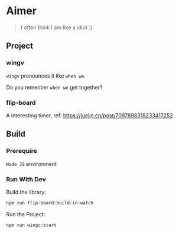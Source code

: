 # Aimer

> I often think I am like a idiot :)

## Project

### wingv

`wingv` pronounces it like `when we`.

Do you remenber `when we` get together?

### flip-board

A interesting timer, ref: https://juejin.cn/post/7097898319233417252

## Build

### Prerequire

`Node JS` environment

### Run With Dev

Build the library: 

```sh
npm run flip-board:build-in-watch
```

Run the Project: 

```sh
npm run wingc:start
```
